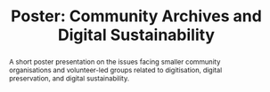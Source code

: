 ---
abstract: A short poster presentation on the issues facing smaller community organisations
  and volunteer-led groups related to digitisation, digital preservation, and digital
  sustainability.
creators:
- Wilson, Audrey
date: null
document_url: https://az659834.vo.msecnd.net/eventsairwesteuprod/production-inconference-public/50d3e432ee8d4b55b83079b2cb7b31ea
grand_parent: iPRES
institutions:
- Scottish Council on Archives
keywords:
- community
- archives
- digitisation
- digital preservation
landing_page_url: null
language: eng
layout: publication
license: CC-BY 4.0 International
notes_url: null
parent: iPRES 2022
publication_type: poster
size: null
slides_url: null
source_name: iPRES
stream_url: null
title: 'Poster: Community Archives and Digital Sustainability'
year: 2022
---